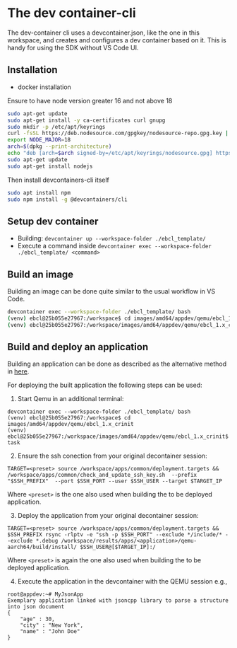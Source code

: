 # The dev container-cli

The dev-container cli uses a devcontainer.json, like the one in this workspace, and creates and configures a dev container based on it.
This is handy for using the SDK without VS Code UI.

## Installation

- docker installation

Ensure to have node version greater 16 and not above 18

```bash
sudo apt-get update
sudo apt-get install -y ca-certificates curl gnupg
sudo mkdir -p /etc/apt/keyrings
curl -fsSL https://deb.nodesource.com/gpgkey/nodesource-repo.gpg.key | sudo gpg --dearmor -o /etc/apt/keyrings/nodesource.gpg
export NODE_MAJOR=18
arch=$(dpkg --print-architecture)
echo "deb [arch=$arch signed-by=/etc/apt/keyrings/nodesource.gpg] https://deb.nodesource.com/node_$NODE_MAJOR.x nodistro main" | sudo tee /etc/apt/sources.list.d/nodesource.list
sudo apt-get update
sudo apt-get install nodejs
```

Then install devcontainers-cli itself

```bash
sudo apt install npm
sudo npm install -g @devcontainers/cli
```

## Setup dev container

- Building: `devcontainer up --workspace-folder ./ebcl_template/`
- Execute a command inside `devcontainer exec --workspace-folder ./ebcl_template/ <command>`

## Build an image

Building an image can be done quite similar to the usual workflow in VS Code.

```bash
devcontainer exec --workspace-folder ./ebcl_template/ bash
(venv) ebcl@25b055e27967:/workspace$ cd images/amd64/appdev/qemu/ebcl_1.x_crinit
(venv) ebcl@25b055e27967:/workspace/images/amd64/appdev/qemu/ebcl_1.x_crinit$ task build
```

## Build and deploy an application

Building an application can be done as described as the alternative method in [here](../apps/index.md#build).

For deploying the built application the following steps can be used:

1. Start Qemu in an additional terminal:

```
devcontainer exec --workspace-folder ./ebcl_template/ bash
(venv) ebcl@25b055e27967:/workspace$ cd images/amd64/appdev/qemu/ebcl_1.x_crinit
(venv) ebcl@25b055e27967:/workspace/images/amd64/appdev/qemu/ebcl_1.x_crinit$ task
```

2. Ensure the ssh conection from your original decontainer session:

```
TARGET=<preset> source /workspace/apps/common/deployment.targets && /workspace/apps/common/check_and_update_ssh_key.sh  --prefix "$SSH_PREFIX"  --port $SSH_PORT --user $SSH_USER --target $TARGET_IP
```

Where `<preset>` is the one also used when building the to be deployed application.

3. Deploy the application from your original decontainer session:

```
TARGET=<preset> source /workspace/apps/common/deployment.targets && $SSH_PREFIX rsync -rlptv -e "ssh -p $SSH_PORT" --exclude */include/* --exclude *.debug /workspace/results/apps/<application>/qemu-aarch64/build/install/ $SSH_USER@[$TARGET_IP]:/
```

Where `<preset>` is again the one also used when building the to be deployed application.

4. Execute the application in the devcontainer with the QEMU session e.g., 

```
root@appdev:~# MyJsonApp 
Exemplary application linked with jsoncpp library to parse a structure into json document
{
	"age" : 30,
	"city" : "New York",
	"name" : "John Doe"
}
```